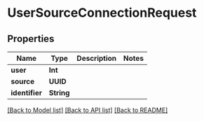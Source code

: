 # UserSourceConnectionRequest

## Properties
Name | Type | Description | Notes
------------ | ------------- | ------------- | -------------
**user** | **Int** |  | 
**source** | **UUID** |  | 
**identifier** | **String** |  | 

[[Back to Model list]](../README.md#documentation-for-models) [[Back to API list]](../README.md#documentation-for-api-endpoints) [[Back to README]](../README.md)


